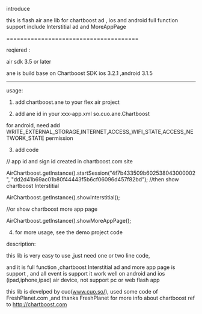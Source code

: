 introduce

this is flash air ane lib  for chartboost ad , ios and android full function  support include Interstitial ad and MoreAppPage 

======================================

reqiered :

air sdk 3.5 or later

ane is build base on Chartboost SDK ios 3.2.1 ,android 3.1.5

---------
usage:

1. add chartboost.ane to your flex air project

2.  add ane id in your xxx-app.xml  <extensionID>so.cuo.ane.Chartboost</extensionID>
 
   for android, need add WRITE_EXTERNAL_STORAGE,INTERNET,ACCESS_WIFI_STATE,ACCESS_NETWORK_STATE permission

3. add code 
	
// app id and sign id created in chartboost.com site

AirChartboost.getInstance().startSession("4f7b433509b602538043000002", "dd2d41b69ac01b80f44443f5b6cf06096d457f82bd");
//then show chartboost Interstitial
	
AirChartboost.getInstance().showInterstitial(); 

//or show chartboost more app page
	
AirChartboost.getInstance().showMoreAppPage();

4. for more usage, see the demo project code



description:

this lib is very easy to use ,just need one or two line code,

and it is full function ,chartboost Interstitial ad and more app page is support ,
and all event is support 
it work well on android and ios (ipad,iphone,ipad) air device,
not support pc or web flash app

this lib is develped by cuo(www.cuo.so/),
 used some code of FreshPlanet.com ,and thanks  FreshPlanet
for 
more info about chartboost ref to http://chartboost.com
